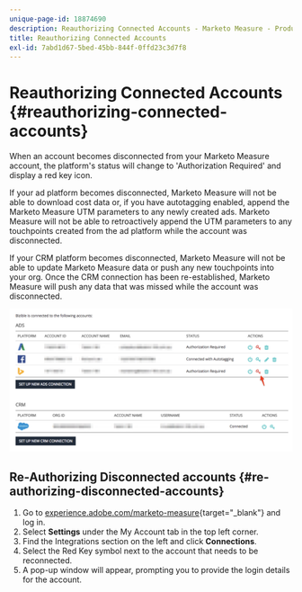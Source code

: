 ```yaml
---
unique-page-id: 18874690
description: Reauthorizing Connected Accounts - Marketo Measure - Product Documentation
title: Reauthorizing Connected Accounts
exl-id: 7abd1d67-5bed-45bb-844f-0ffd23c3d7f8
---
```

# Reauthorizing Connected Accounts {#reauthorizing-connected-accounts}

When an account becomes disconnected from your Marketo Measure account, the platform's status will change to 'Authorization Required' and display a red key icon.  
  
If your ad platform becomes disconnected, Marketo Measure will not be able to download cost data or, if you have autotagging enabled, append the Marketo Measure UTM parameters to any newly created ads. Marketo Measure will not be able to retroactively append the UTM parameters to any touchpoints created from the ad platform while the account was disconnected.  
  
If your CRM platform becomes disconnected, Marketo Measure will not be able to update Marketo Measure data or push any new touchpoints into your org. Once the CRM connection has been re-established, Marketo Measure will push any data that was missed while the account was disconnected.

![](assets/1-1.png)

## Re-Authorizing Disconnected accounts {#re-authorizing-disconnected-accounts}

1. Go to [experience.adobe.com/marketo-measure](https://experience.adobe.com/marketo-measure){target="_blank"} and log in.
1. Select **Settings** under the My Account tab in the top left corner.
1. Find the Integrations section on the left and click **Connections**.
1. Select the Red Key symbol next to the account that needs to be reconnected.
1. A pop-up window will appear, prompting you to provide the login details for the account.
